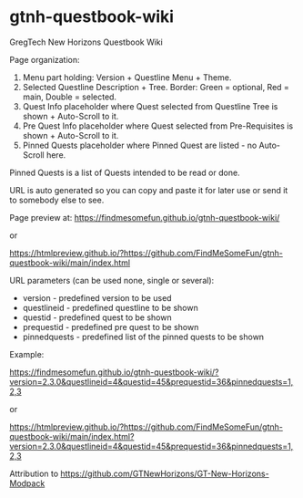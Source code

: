 # gtnh-questbook-wiki
GregTech New Horizons Questbook Wiki

Page organization:
1. Menu part holding: Version + Questline Menu + Theme.
2. Selected Questline Description + Tree. Border: Green = optional, Red = main, Double = selected.
3. Quest Info placeholder where Quest selected from Questline Tree is shown + Auto-Scroll to it.
4. Pre Quest Info placeholder where Quest selected from Pre-Requisites is shown + Auto-Scroll to it.
5. Pinned Quests placeholder where Pinned Quest are listed - no Auto-Scroll here.

Pinned Quests is a list of Quests intended to be read or done.

URL is auto generated so you can copy and paste it for later use or send it to somebody else to see.

Page preview at:
https://findmesomefun.github.io/gtnh-questbook-wiki/

or

https://htmlpreview.github.io/?https://github.com/FindMeSomeFun/gtnh-questbook-wiki/main/index.html


URL parameters (can be used none, single or several):
- version - predefined version to be used
- questlineid - predefined questline to be shown
- questid - predefined quest to be shown
- prequestid - predefined pre quest to be shown
- pinnedquests - predefined list of the pinned quests to be shown

Example:


https://findmesomefun.github.io/gtnh-questbook-wiki/?version=2.3.0&questlineid=4&questid=45&prequestid=36&pinnedquests=1,2,3

or


https://htmlpreview.github.io/?https://github.com/FindMeSomeFun/gtnh-questbook-wiki/main/index.html?version=2.3.0&questlineid=4&questid=45&prequestid=36&pinnedquests=1,2,3

Attribution to https://github.com/GTNewHorizons/GT-New-Horizons-Modpack
